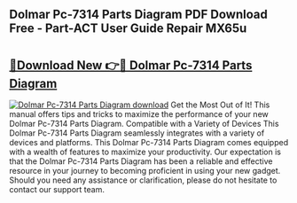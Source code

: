 ## Dolmar Pc-7314 Parts Diagram PDF Download Free - Part-ACT User Guide Repair MX65u

# <h2><a href="http://dfj360b.blite.top/?on=Dolmar+Pc-7314+Parts+Diagram">🔗Download New 👉🔴 Dolmar Pc-7314 Parts Diagram</a></h2>

[![Dolmar Pc-7314 Parts Diagram download](https://i.imgur.com/lujVjoI.png)](http://dfj360b.blite.top/?on=Dolmar+Pc-7314+Parts+Diagram)
Get the Most Out of It! This manual offers tips and tricks to maximize the performance of your new Dolmar Pc-7314 Parts Diagram. Compatible with a Variety of Devices This Dolmar Pc-7314 Parts Diagram seamlessly integrates with a variety of devices and platforms. This Dolmar Pc-7314 Parts Diagram comes equipped with a wealth of features to maximize your productivity. Our expectation is that the Dolmar Pc-7314 Parts Diagram has been a reliable and effective resource in your journey to becoming proficient in using your new gadget. Should you need any assistance or clarification, please do not hesitate to contact our support team.
